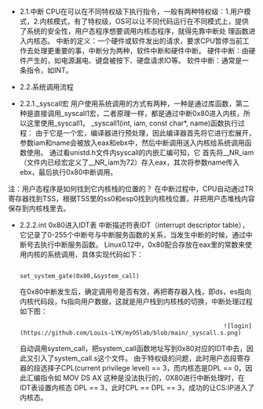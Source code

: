 
- 2.1.中断
    CPU在可以在不同特权级下执行指令，一般有两种特权级：1.用户模式，2.内核模式，有了特权级，OS可以让不同代码运行在不同模式上，提供了系统的安全性，用户态程序想要调用内核态程序，就得先靠中断处
理函数进入内核态。
中断的定义：一个硬件或软件发出的请求，要求CPU暂停当前工作去处理更重要的事，中断分为两种，软件中断和硬件中断。
硬件中断：由硬件产生的，如电源漏电、键盘被按下、硬盘请求IO等。
软件中断：通常是一条指令，如INT。

- 2.2.系统调用流程
- 2.2.1._syscall宏
    用户使用系统调用的方式有两种，一种是通过库函数，第二种是直接调用_syscall1宏，二者原理一样，都是通过中断0x80进入内核，所以这里使用_syscall1。
_syscall1(int, iam, const char*, name)函数执行过程： 
    由于它是一个宏，编译器进行预处理，因此编译器首先将它进行宏展开，参数iam和name会被放入eax和ebx中，然后中断调用送入内核给系统调用函数使用。  通过看unistd.h文件内syscall的内嵌汇编可知，它
首先将__NR_iam（文件内已经宏定义了__NR_iam为72）存入eax，其次将参数name传入ebx，最后执行0x80中断调用。

注：用户态程序是如何找到它内核栈的位置的？
    在中断过程中，CPU自动通过TR寄存器找到TSS，根据TSS里的ss0和esp0找到内核栈位置，并把用户态堆栈内容保存到内核栈里去。

- 2.2.2.int 0x80进入IDT表
    中断描述符表IDT（interrupt descriptor table），它记录了0-255个中断号与中断服务函数的关系，当发生中断的时候，通过中断号去执行中断服务函数。
    Linux0.12中，0x80配合存放在eax里的常数来使用内核的系统调用，具体实现代码如下：

                                                                            set_system_gate(0x80,&system_call)

    在0x80中断发生后，确定调用号是否有效，再把寄存器入栈，即ds，es指向内核代码段，fs指向用户数据，这就是用户栈到内核栈的切换，中断处理过程如下图：
                                                                
                                                                ![login](https://github.com/Louis-LYK/myOSlab/blob/main/_syscall.s.png)
                                                                
                                                                
    自动调用system_call，把system_call函数地址写到0x80对应的IDT中去，因此又引入了system_call.s这个文件。
由于特权级的问题，此时用户态段寄存器的段选择子CPL(current privilege level) == 3，而内核态是DPL == 0，因此汇编指令如 MOV DS AX 这种是没法执行的，0X80进行中断处理时，在IDT表设置内核态
DPL == 3，此时CPL == DPL == 3，成功的让CS:IP进入了内核态。

